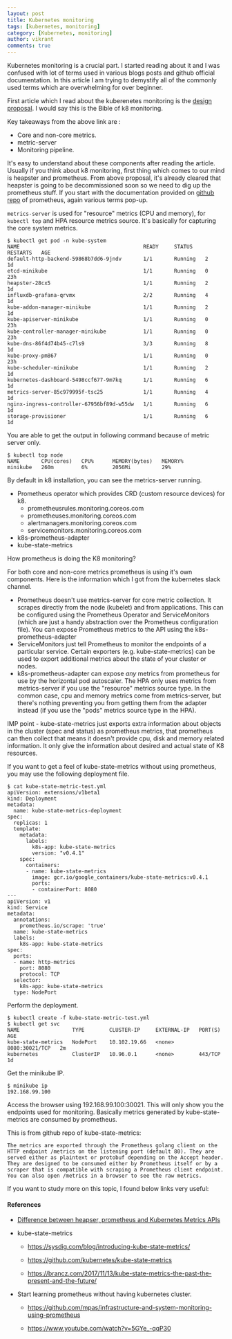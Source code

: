 ```yaml
---
layout: post
title: Kubernetes monitoring
tags: [kubernetes, monitoring]
category: [Kubernetes, monitoring]
author: vikrant
comments: true
---
```


Kubernetes monitoring is a crucial part. I started reading about it and I was confused with lot of terms used in various blogs posts and github official documentation. In this article I am trying to demystify all of the commonly used terms which are overwhelming for over beginner. 

First article which I read about the kuberenetes monitoring is the [design proposal](https://github.com/kubernetes/community/blob/master/contributors/design-proposals/instrumentation/monitoring_architecture.md). I would say this is the Bible of k8 monitoring. 

Key takeaways from the above link are :

- Core and non-core metrics.
- metric-server
- Monitoring pipeline. 

It's easy to understand about these components after reading the article. Usually if you think about k8 monitoring, first thing which comes to our mind is heapster and prometheus. From above proposal, it's already cleared that heapster is going to be decommissioned soon so we need to dig up the prometheus stuff. If you start with the documentation provided on [github repo](https://github.com/prometheus) of prometheus, again various terms pop-up.

`metrics-server` is used for "resource" metrics (CPU and memory), for `kubectl top` and HPA resource metrics source. It's basically for capturing the core system metrics. 

~~~
$ kubectl get pod -n kube-system
NAME                                        READY     STATUS    RESTARTS   AGE
default-http-backend-59868b7dd6-9jndv       1/1       Running   2          1d
etcd-minikube                               1/1       Running   0          23h
heapster-28cx5                              1/1       Running   2          1d
influxdb-grafana-qrvmx                      2/2       Running   4          1d
kube-addon-manager-minikube                 1/1       Running   2          1d
kube-apiserver-minikube                     1/1       Running   0          23h
kube-controller-manager-minikube            1/1       Running   0          23h
kube-dns-86f4d74b45-c7ls9                   3/3       Running   8          1d
kube-proxy-pm867                            1/1       Running   0          23h
kube-scheduler-minikube                     1/1       Running   2          1d
kubernetes-dashboard-5498ccf677-9m7kq       1/1       Running   6          1d
metrics-server-85c979995f-tsc25             1/1       Running   4          1d
nginx-ingress-controller-67956bf89d-w55dw   1/1       Running   6          1d
storage-provisioner                         1/1       Running   6          1d
~~~

You are able to get the output in following command because of metric server only. 

~~~
$ kubectl top node
NAME       CPU(cores)   CPU%      MEMORY(bytes)   MEMORY%
minikube   260m         6%        2056Mi          29%
~~~

By default in k8 installation, you can see the metrics-server running. 

- Prometheus operator which provides CRD (custom resource devices) for k8.
	- prometheusrules.monitoring.coreos.com 
	- prometheuses.monitoring.coreos.com
	- alertmanagers.monitoring.coreos.com  
	- servicemonitors.monitoring.coreos.com 
- k8s-prometheus-adapter
- kube-state-metrics


How prometheus is doing the K8 monitoring?

For both core and non-core metrics prometheus is using it's own components. Here is the information which I got from the kubernetes slack channel. 

- Prometheus doesn't use metrics-server for core metric collection.  It scrapes directly from the node (kubelet) and from applications.  This can be configured using the Prometheus Operator and ServiceMonitors (which are just a handy abstraction over the Prometheus configuration file).  You can expose Prometheus metrics to the API using the k8s-prometheus-adapter
- ServiceMonitors just tell Prometheus to monitor the endpoints of a particular service.  Certain exporters (e.g. kube-state-metrics) can be used to export additional metrics about the state of your cluster or nodes.
- k8s-prometheus-adapter can expose *any* metrics from prometheus for use by the horizontal pod autoscaler.  The HPA only uses metrics from metrics-server if you use the "resource" metrics source type.  In the common case, cpu and memory metrics come from metrics-server, but there's nothing preventing you from getting them from the adapter instead (if you use the "pods" metrics source type in the HPA).

IMP point - kube-state-metrics just exports extra information about objects in the cluster (spec and status) as prometheus metrics, that prometheus can then collect that means it doesn't provide cpu, disk and memory related information. It only give the information about desired and actual state of K8 resources. 


If you want to get a feel of kube-state-metrics without using prometheus, you may use the following deployment file. 

~~~
$ cat kube-state-metric-test.yml
apiVersion: extensions/v1beta1
kind: Deployment
metadata:
  name: kube-state-metrics-deployment
spec:
  replicas: 1
  template:
    metadata:
      labels:
        k8s-app: kube-state-metrics
        version: "v0.4.1"
    spec:
      containers:
      - name: kube-state-metrics
        image: gcr.io/google_containers/kube-state-metrics:v0.4.1
        ports:
        - containerPort: 8080
---
apiVersion: v1
kind: Service
metadata:
  annotations:
    prometheus.io/scrape: 'true'
  name: kube-state-metrics
  labels:
    k8s-app: kube-state-metrics
spec:
  ports:
  - name: http-metrics
    port: 8080
    protocol: TCP
  selector:
    k8s-app: kube-state-metrics
  type: NodePort
~~~

Perform the deployment. 


~~~
$ kubectl create -f kube-state-metric-test.yml
$ kubectl get svc
NAME                 TYPE        CLUSTER-IP     EXTERNAL-IP   PORT(S)          AGE
kube-state-metrics   NodePort    10.102.19.66   <none>        8080:30021/TCP   2m
kubernetes           ClusterIP   10.96.0.1      <none>        443/TCP          1d
~~~

Get the minikube IP.

~~~
$ minikube ip
192.168.99.100
~~~

Access the browser using   192.168.99.100:30021. This will only show you the endpoints used for monitoring. Basically metrics generated by kube-state-metrics are consumed by prometheus. 

This is from github repo of kube-state-metrics:

~~~
The metrics are exported through the Prometheus golang client on the HTTP endpoint /metrics on the listening port (default 80). They are served either as plaintext or protobuf depending on the Accept header. They are designed to be consumed either by Prometheus itself or by a scraper that is compatible with scraping a Prometheus client endpoint. You can also open /metrics in a browser to see the raw metrics.
~~~

If you want to study more on this topic, I found below links very useful: 

#### References

- [Difference between heapser, prometheus and Kubernetes Metrics APIs](https://brancz.com/2018/01/05/prometheus-vs-heapster-vs-kubernetes-metrics-apis/)

- kube-state-metrics

	- https://sysdig.com/blog/introducing-kube-state-metrics/

	- https://github.com/kubernetes/kube-state-metrics

	- https://brancz.com/2017/11/13/kube-state-metrics-the-past-the-present-and-the-future/


- Start learning prometheus without having kubernetes cluster. 

	- https://github.com/mpas/infrastructure-and-system-monitoring-using-prometheus

	- https://www.youtube.com/watch?v=5GYe_-qqP30

